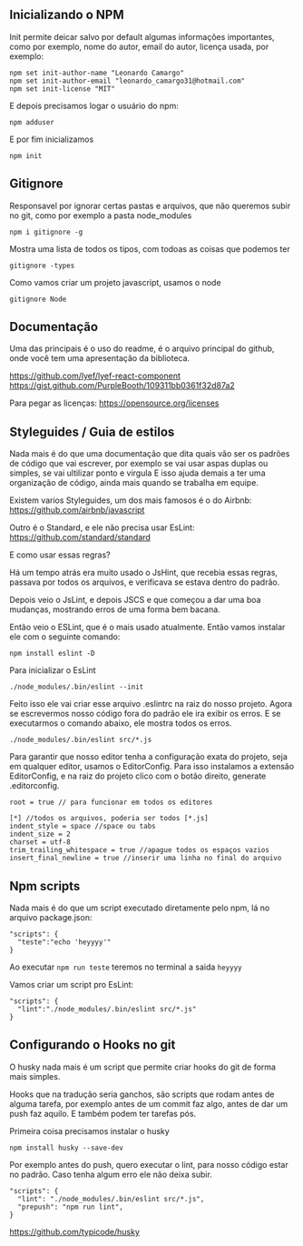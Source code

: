 ## Inicializando o NPM

Init permite deicar salvo por default algumas informações importantes, como por exemplo, nome do autor, email do autor, licença usada, por exemplo:
```
npm set init-author-name "Leonardo Camargo"
npm set init-author-email "leonardo_camargo31@hotmail.com"
npm set init-license "MIT"
```
E depois precisamos logar o usuário do npm:
```
npm adduser
```
E por fim inicializamos
```
npm init
```

## Gitignore

Responsavel por ignorar certas pastas e arquivos, que não queremos subir no git, como por exemplo a pasta node_modules

```
npm i gitignore -g
```

Mostra uma lista de todos os tipos, com todoas as coisas que podemos ter
```
gitignore -types
```
Como vamos criar um projeto javascript, usamos o node
```
gitignore Node
```

## Documentação

Uma das principais é o uso do readme, é o arquivo principal do github, onde você tem uma apresentação da biblioteca.

https://github.com/lyef/lyef-react-component
https://gist.github.com/PurpleBooth/109311bb0361f32d87a2

Para pegar as licenças:
https://opensource.org/licenses



## Styleguides / Guia de estilos

Nada mais é do que uma documentação que dita quais vão ser os padrões de código que vai escrever, por exemplo se vai usar aspas duplas ou simples, se vai ultilizar ponto e virgula E isso ajuda demais a ter uma organização de código, ainda mais quando se trabalha em equipe.

Existem varios Styleguides, um dos mais famosos é o do Airbnb: https://github.com/airbnb/javascript

Outro é o Standard, e ele não precisa usar EsLint: https://github.com/standard/standard

E como usar essas regras?

Há um tempo atrás era muito usado o JsHint, que recebia essas regras, passava por todos os arquivos, e verificava se estava dentro do padrão.

Depois veio o JsLint, e depois JSCS e que começou a dar uma boa mudanças, mostrando erros de uma forma bem bacana.

Então veio o ESLint, que é o mais usado atualmente. Então vamos instalar ele com o seguinte comando:

```
npm install eslint -D
```

Para inicializar o EsLint
```
./node_modules/.bin/eslint --init
```
Feito isso ele vai criar esse arquivo .eslintrc na raiz do nosso projeto. Agora se escrevermos nosso código fora do padrão ele ira exibir os erros. E se executarmos o comando abaixo, ele mostra todos os erros.

```
./node_modules/.bin/eslint src/*.js
```
Para garantir que nosso editor tenha a configuração exata do projeto, seja em qualquer editor, usamos o EditorConfig. Para isso instalamos a extensão EditorConfig, e na raiz do projeto clico com o botão direito, generate .editorconfig.

```
root = true // para funcionar em todos os editores

[*] //todos os arquivos, poderia ser todos [*.js]
indent_style = space //space ou tabs
indent_size = 2
charset = utf-8
trim_trailing_whitespace = true //apague todos os espaços vazios
insert_final_newline = true //inserir uma linha no final do arquivo
```

## Npm scripts

Nada mais é do que um script executado diretamente pelo npm, lá no arquivo package.json:
```
"scripts": {
  "teste":"echo 'heyyyy'"
}
```
Ao executar `npm run teste` teremos no terminal a saida `heyyyy`

Vamos criar um script pro EsLint:
```
"scripts": {
  "lint":"./node_modules/.bin/eslint src/*.js"
}
```

## Configurando o Hooks no git

O husky nada mais é um script que permite criar hooks do git de forma mais simples.

Hooks que na tradução seria ganchos, são scripts que rodam antes de alguma tarefa, por exemplo antes de um commit faz algo, antes de dar um push faz aquilo. E também podem ter tarefas pós.

Primeira coisa precisamos instalar o husky
```
npm install husky --save-dev
```
Por exemplo antes do push, quero executar o lint, para nosso código estar no padrão. Caso tenha algum erro ele não deixa subir.
```
"scripts": {
  "lint": "./node_modules/.bin/eslint src/*.js",
  "prepush": "npm run lint",
}
```

https://github.com/typicode/husky
